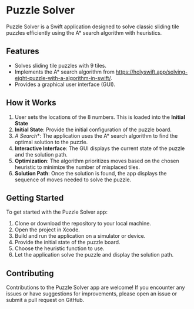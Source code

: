 # Puzzle Solver

Puzzle Solver is a Swift application designed to solve classic sliding tile puzzles efficiently using the A* search algorithm with heuristics.

## Features

- Solves sliding tile puzzles with 9 tiles.
- Implements the A* search algorithm from https://holyswift.app/solving-eight-puzzle-with-a-algorithm-in-swift/.
- Provides a graphical user interface (GUI).

## How it Works

1. User sets the locations of the 8 numbers. This is loaded into the **Initial State**
2. **Initial State**: Provide the initial configuration of the puzzle board.
3. **A* Search**: The application uses the A* search algorithm to find the optimal solution to the puzzle.
5. **Interactive Interface**: The GUI displays the current state of the puzzle and the solution path.
6. **Optimization**: The algorithm prioritizes moves based on the chosen heuristic to minimize the number of misplaced tiles.
7. **Solution Path**: Once the solution is found, the app displays the sequence of moves needed to solve the puzzle.

## Getting Started

To get started with the Puzzle Solver app:

1. Clone or download the repository to your local machine.
2. Open the project in Xcode.
3. Build and run the application on a simulator or device.
4. Provide the initial state of the puzzle board.
5. Choose the heuristic function to use.
6. Let the application solve the puzzle and display the solution path.

## Contributing

Contributions to the Puzzle Solver app are welcome! If you encounter any issues or have suggestions for improvements, please open an issue or submit a pull request on GitHub.
